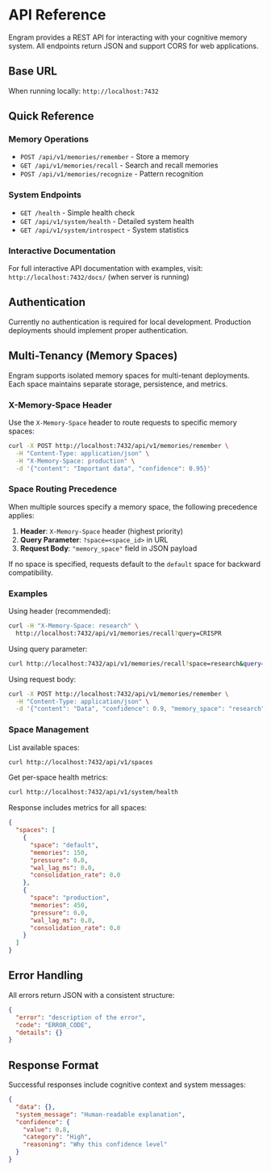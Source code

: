 # API Reference

Engram provides a REST API for interacting with your cognitive memory system. All endpoints return JSON and support CORS for web applications.

## Base URL

When running locally: `http://localhost:7432`

## Quick Reference

### Memory Operations

- `POST /api/v1/memories/remember` - Store a memory
- `GET /api/v1/memories/recall` - Search and recall memories
- `POST /api/v1/memories/recognize` - Pattern recognition

### System Endpoints

- `GET /health` - Simple health check
- `GET /api/v1/system/health` - Detailed system health
- `GET /api/v1/system/introspect` - System statistics

### Interactive Documentation

For full interactive API documentation with examples, visit:
`http://localhost:7432/docs/` (when server is running)

## Authentication

Currently no authentication is required for local development. Production deployments should implement proper authentication.

## Multi-Tenancy (Memory Spaces)

Engram supports isolated memory spaces for multi-tenant deployments. Each space maintains separate storage, persistence, and metrics.

### X-Memory-Space Header

Use the `X-Memory-Space` header to route requests to specific memory spaces:

```bash
curl -X POST http://localhost:7432/api/v1/memories/remember \
  -H "Content-Type: application/json" \
  -H "X-Memory-Space: production" \
  -d '{"content": "Important data", "confidence": 0.95}'
```

### Space Routing Precedence

When multiple sources specify a memory space, the following precedence applies:

1. **Header**: `X-Memory-Space` header (highest priority)
2. **Query Parameter**: `?space=<space_id>` in URL
3. **Request Body**: `"memory_space"` field in JSON payload

If no space is specified, requests default to the `default` space for backward compatibility.

### Examples

Using header (recommended):
```bash
curl -H "X-Memory-Space: research" \
  http://localhost:7432/api/v1/memories/recall?query=CRISPR
```

Using query parameter:
```bash
curl http://localhost:7432/api/v1/memories/recall?space=research&query=CRISPR
```

Using request body:
```bash
curl -X POST http://localhost:7432/api/v1/memories/remember \
  -H "Content-Type: application/json" \
  -d '{"content": "Data", "confidence": 0.9, "memory_space": "research"}'
```

### Space Management

List available spaces:
```bash
curl http://localhost:7432/api/v1/spaces
```

Get per-space health metrics:
```bash
curl http://localhost:7432/api/v1/system/health
```

Response includes metrics for all spaces:
```json
{
  "spaces": [
    {
      "space": "default",
      "memories": 150,
      "pressure": 0.0,
      "wal_lag_ms": 0.0,
      "consolidation_rate": 0.0
    },
    {
      "space": "production",
      "memories": 450,
      "pressure": 0.0,
      "wal_lag_ms": 0.0,
      "consolidation_rate": 0.0
    }
  ]
}
```

## Error Handling

All errors return JSON with a consistent structure:

```json
{
  "error": "description of the error",
  "code": "ERROR_CODE",
  "details": {}
}
```

## Response Format

Successful responses include cognitive context and system messages:

```json
{
  "data": {},
  "system_message": "Human-readable explanation",
  "confidence": {
    "value": 0.8,
    "category": "High",
    "reasoning": "Why this confidence level"
  }
}
```
